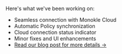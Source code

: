 Here's what we've been working on:
- Seamless connection with Monokle Cloud
- Automatic Policy synchronization
- Cloud connection status indicator
- Minor fixes and UI enhancements
- [Read our blog post for more details →](https://monokle.io/blog/monokle-2-4-release)

